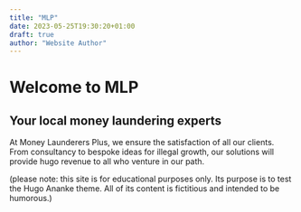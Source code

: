 ```yaml
---
title: "MLP"
date: 2023-05-25T19:30:20+01:00
draft: true
author: "Website Author"
---
```


# Welcome to MLP
## Your local money laundering experts

At Money Launderers Plus, we ensure the satisfaction of all our clients. From consultancy to bespoke ideas for illegal growth, our solutions will provide hugo revenue to all who venture in our path.



(please note: this site is for educational purposes only. Its purpose is to test the Hugo Ananke theme. All of its content is fictitious and intended to be humorous.)

